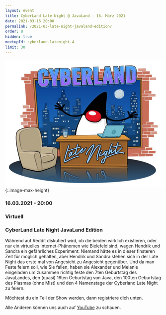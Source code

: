 ```yaml
---
layout: event
title: CyberLand Late Night @ JavaLand - 16. März 2021
date: 2021-03-16 20:00
permalink: /2021-03-late-night-javaland-edition/
order: 8
hidden: true
meetupId: cyberland-latenight-4
limit: 30
---
```


![Logo](/assets/logo/cyberland-Late-Night.jpg){:.image-max-height}

### <i class="fas fa-lg fa-calendar"></i> 16.03.2021 - 20:00

### <i class="fas fa-lg fa-globe"></i> Virtuell

### <i class="fas fa-lg fa-tv"></i> CyberLand Late Night JavaLand Edition

Während auf Reddit diskutiert wird, ob die beiden wirklich existieren, oder nur ein virtuelles Internet-Phänomen wie Bielefeld sind, wagen Hendrik und Sandra ein gefährliches Experiment: Niemand hätte es in dieser finsteren Zeit für möglich gehalten, aber Hendrik und Sandra stehen sich in der Late Night das erste mal von Angesicht zu Angesicht gegenüber.
Und da man Feste feiern soll, wie Sie fallen, haben sie Alexander und Melanie eingeladen um zusammen richtig feste den 7ten Geburtstag des JavaLandes, den (quasi) 16ten Geburtstag von Java, den 100ten Geburtstag des Plasmas (ohne Mist) und den 4 Namenstage der Cyberland Late Night zu feiern.


Möchtest du ein Teil der Show werden, dann registriere dich unten.

Alle Anderen können uns auch auf [YouTube](https://youtu.be/BzFBTPFk-gs) zu schauen.
